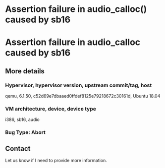 # Assertion failure in audio_calloc() caused by sb16

# Assertion failure in audio_calloc caused by sb16
## More details

### Hypervisor, hypervisor version, upstream commit/tag, host

qemu, 6.1.50, c52d69e7dbaaed0ffdef8125e79218672c30161d, Ubuntu 18.04

### VM architecture, device, device type

i386, sb16, audio

### Bug Type: Abort

## Contact

Let us know if I need to provide more information.
